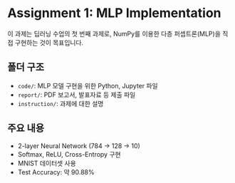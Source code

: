 # Assignment 1: MLP Implementation

이 과제는 딥러닝 수업의 첫 번째 과제로, NumPy를 이용한 다층 퍼셉트론(MLP)을 직접 구현하는 것이 목표입니다.

## 폴더 구조
- `code/`: MLP 모델 구현을 위한 Python, Jupyter 파일
- `report/`: PDF 보고서, 발표자료 등 제출 파일
- `instruction/`: 과제에 대한 설명 

## 주요 내용
- 2-layer Neural Network (784 → 128 → 10)
- Softmax, ReLU, Cross-Entropy 구현
- MNIST 데이터셋 사용
- Test Accuracy: 약 90.88%

